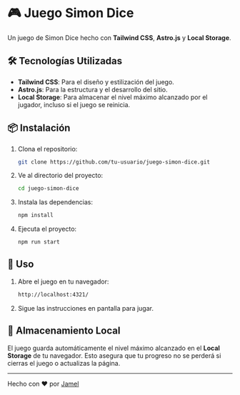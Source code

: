# 🎮 Juego Simon Dice

Un juego de Simon Dice hecho con **Tailwind CSS**, **Astro.js** y **Local Storage**.

## 🛠️ Tecnologías Utilizadas

- **Tailwind CSS**: Para el diseño y estilización del juego.
- **Astro.js**: Para la estructura y el desarrollo del sitio.
- **Local Storage**: Para almacenar el nivel máximo alcanzado por el jugador, incluso si el juego se reinicia.

## 📦 Instalación

1. Clona el repositorio:
   ```bash
   git clone https://github.com/tu-usuario/juego-simon-dice.git
   ```
2. Ve al directorio del proyecto:
   ```bash
   cd juego-simon-dice
   ```
3. Instala las dependencias:
   ```bash
   npm install
   ```
4. Ejecuta el proyecto:
   ```bash
   npm run start
   ```

## 🚀 Uso

1. Abre el juego en tu navegador:
   ```bash
   http://localhost:4321/
   ```
2. Sigue las instrucciones en pantalla para jugar.

## 💾 Almacenamiento Local

El juego guarda automáticamente el nivel máximo alcanzado en el **Local Storage** de tu navegador. Esto asegura que tu progreso no se perderá si cierras el juego o actualizas la página.

---

Hecho con ❤️ por [Jamel](https://github.com/strangerdante)
